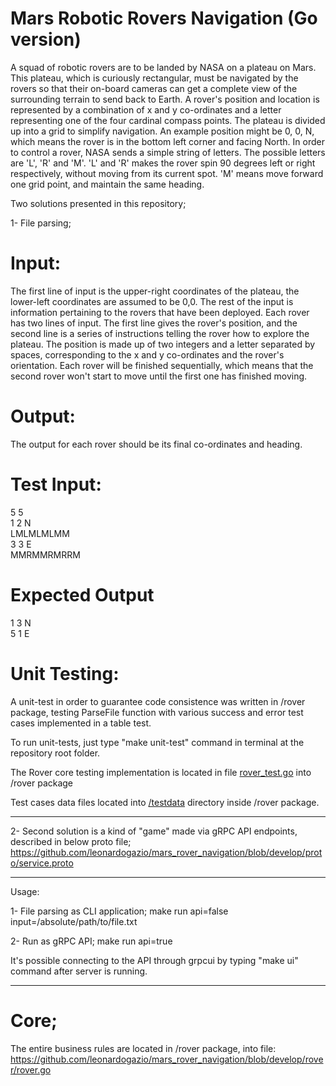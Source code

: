 # Mars Robotic Rovers Navigation (Go version)

A squad of robotic rovers are to be landed by NASA on a plateau on Mars. This plateau, which is curiously rectangular, must be navigated by the rovers so that their on-board cameras can get a complete view of the surrounding terrain to send back to Earth. A rover's position and location is represented by a combination of x and y co-ordinates and a letter representing one of the four cardinal compass points. The plateau is divided up into a grid to simplify navigation. An example position might be 0, 0, N, which means the rover is in the bottom left corner and facing North. In order to control a rover, NASA sends a simple string of letters. The possible letters are 'L', 'R' and 'M'. 'L' and 'R' makes the rover spin 90 degrees left or right respectively, without moving from its current spot. 'M' means move forward one grid point, and maintain the same heading.

Two solutions presented in this repository;

1- File parsing;

# Input:
The first line of input is the upper-right coordinates of the plateau, the lower-left coordinates are assumed to be 0,0. The rest of the input is information pertaining to the rovers that have been deployed. Each rover has two lines of input. The first line gives the rover's position, and the second line is a series of instructions telling the rover how to explore the plateau. The position is made up of two integers and a letter separated by spaces, corresponding to the x and y co-ordinates and the rover's orientation. Each rover will be finished sequentially, which means that the second rover won't start to move until the first one has finished moving.

# Output:
The output for each rover should be its final co-ordinates and heading.

# Test Input:
5 5<br/>
1 2 N<br/>
LMLMLMLMM<br/>
3 3 E<br/>
MMRMMRMRRM

# Expected Output
1 3 N<br/>
5 1 E

# Unit Testing:

A unit-test in order to guarantee code consistence was written in /rover package, testing ParseFile function with various success and error test cases implemented in a table test.

To run unit-tests, just type "make unit-test" command in terminal at the repository root folder.

The Rover core testing implementation is located in file <a href="https://github.com/leonardogazio/mars_rover_navigation/blob/develop/rover/rover_test.go">rover_test.go</a> into /rover package

Test cases data files located into <a href="https://github.com/leonardogazio/mars_rover_navigation/tree/develop/rover/testdata">/testdata</a> directory inside /rover package.

--------------------------------------------------------------------------------------------------------

2- Second solution is a kind of "game" made via gRPC API endpoints, described in below proto file;<br/>
https://github.com/leonardogazio/mars_rover_navigation/blob/develop/proto/service.proto

--------------------------------------------------------------------------------------------------------

Usage:

1- File parsing as CLI application;
make run api=false input=/absolute/path/to/file.txt

2- Run as gRPC API;
make run api=true

It's possible connecting to the API through grpcui by typing "make ui" command after server is running.

--------------------------------------------------------------------------------------------------------

# Core;
The entire business rules are located in /rover package, into file:<br/>
https://github.com/leonardogazio/mars_rover_navigation/blob/develop/rover/rover.go
